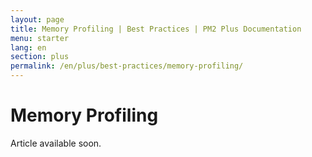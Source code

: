 ```yaml
---
layout: page
title: Memory Profiling | Best Practices | PM2 Plus Documentation
menu: starter
lang: en
section: plus
permalink: /en/plus/best-practices/memory-profiling/
---
```


# Memory Profiling

Article available soon.

<!-- Profiling files can also be downloaded and inspected later in the chrome development tool.

## Why Memory Profiling?

The Memory profiling is a tool that help you understand how memory is managed in your application. .

High level language like Javascript use garbage collector to free the unused memory. Sometimes, it is not obvious for the garbage collector that some memry can be

## Data Collection

How does Memory profiling work?


## Data Representation -->
